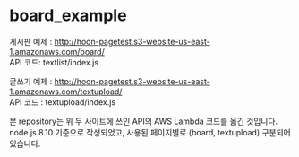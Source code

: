 # board_example
게시판 예제 : http://hoon-pagetest.s3-website-us-east-1.amazonaws.com/board/  
API 코드: textlist/index.js

글쓰기 예제 : http://hoon-pagetest.s3-website-us-east-1.amazonaws.com/textupload/  
API 코드 : textupload/index.js

본 repository는 위 두 사이트에 쓰인 API의 AWS Lambda 코드를 옮긴 것입니다.  
node.js 8.10 기준으로 작성되었고, 사용된 페이지별로 (board, textupload) 구분되어있습니다.
